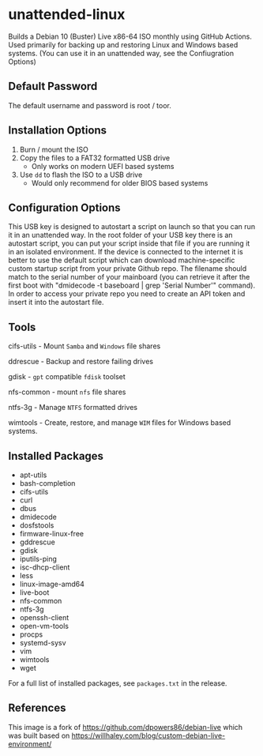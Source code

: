 # unattended-linux
Builds a Debian 10 (Buster) Live x86-64 ISO monthly using GitHub Actions. Used primarily for backing up and restoring Linux and Windows based systems. (You can use it in an unattended way, see the Confiugration Options)


## Default Password
The default username and password is root / toor.


## Installation Options
1. Burn / mount the ISO
2. Copy the files to a FAT32 formatted USB drive
    * Only works on modern UEFI based systems
3. Use `dd` to flash the ISO to a USB drive
    * Would only recommend for older BIOS based systems

## Configuration Options
This USB key is designed to autostart a script on launch so that you can run it in an unattended way. In the root folder of your USB key there is an autostart script, you can put your script inside that file if you are running it in an isolated environment. If the device is connected to the internet it is better to use the default script which can download machine-specific custom startup script from your private Github repo. The filename should match to the serial number of your mainboard (you can retrieve it after the first boot with "dmidecode -t baseboard | grep 'Serial Number'" command). In order to access your private repo you need to create an API token and insert it into the autostart file. 

## Tools

cifs-utils - Mount `Samba` and `Windows` file shares

ddrescue - Backup and restore failing drives

gdisk - `gpt` compatible `fdisk` toolset

nfs-common - mount `nfs` file shares

ntfs-3g - Manage `NTFS` formatted drives

wimtools - Create, restore, and manage `WIM` files for Windows based systems.



## Installed Packages
* apt-utils
* bash-completion
* cifs-utils
* curl
* dbus
* dmidecode
* dosfstools
* firmware-linux-free
* gddrescue
* gdisk
* iputils-ping
* isc-dhcp-client
* less
* linux-image-amd64
* live-boot
* nfs-common
* ntfs-3g
* openssh-client
* open-vm-tools
* procps
* systemd-sysv
* vim
* wimtools
* wget

For a full list of installed packages, see `packages.txt` in the release.




## References
This image is a fork of https://github.com/dpowers86/debian-live which was built based on https://willhaley.com/blog/custom-debian-live-environment/

